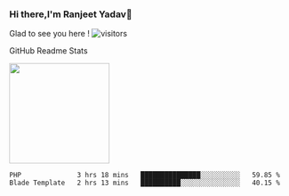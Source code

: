 ### Hi there,I'm Ranjeet Yadav👋

Glad to see you here ! ![visitors](https://visitor-badge.glitch.me/badge?page_id=${ranjeetproject}.${ranjeetproject.repo.id}) 

GitHub Readme Stats 

<img height="180em" src="https://github-readme-stats.vercel.app/api?username=ranjeetproject&show_icons=true&hide_border=true&&count_private=true&include_all_commits=true" />

<!--START_SECTION:waka-->
```text
PHP              3 hrs 18 mins   ███████████████░░░░░░░░░░   59.85 % 
Blade Template   2 hrs 13 mins   ██████████░░░░░░░░░░░░░░░   40.15 % 
```
<!--END_SECTION:waka-->
